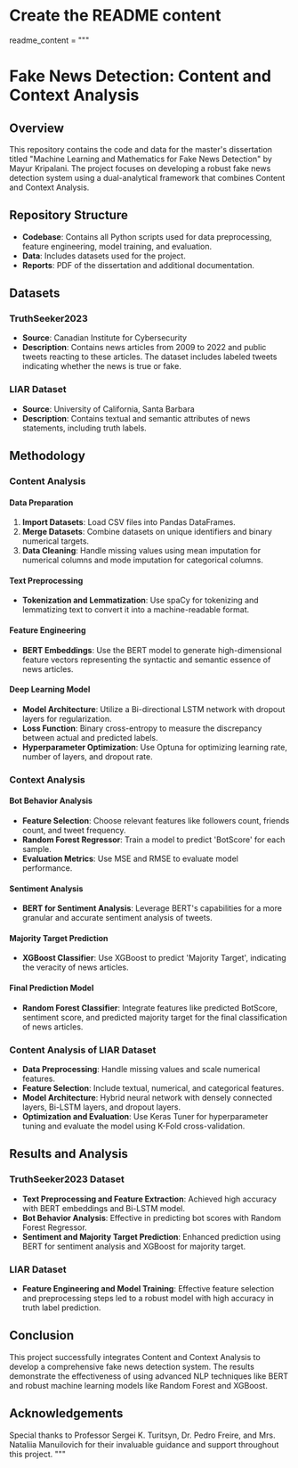# Create the README content
readme_content = """
# Fake News Detection: Content and Context Analysis

## Overview

This repository contains the code and data for the master's dissertation titled "Machine Learning and Mathematics for Fake News Detection" by Mayur Kripalani. The project focuses on developing a robust fake news detection system using a dual-analytical framework that combines Content and Context Analysis.

## Repository Structure

- **Codebase**: Contains all Python scripts used for data preprocessing, feature engineering, model training, and evaluation.
- **Data**: Includes datasets used for the project.
- **Reports**: PDF of the dissertation and additional documentation.

## Datasets

### TruthSeeker2023
- **Source**: Canadian Institute for Cybersecurity
- **Description**: Contains news articles from 2009 to 2022 and public tweets reacting to these articles. The dataset includes labeled tweets indicating whether the news is true or fake.

### LIAR Dataset
- **Source**: University of California, Santa Barbara
- **Description**: Contains textual and semantic attributes of news statements, including truth labels.

## Methodology

### Content Analysis

#### Data Preparation
1. **Import Datasets**: Load CSV files into Pandas DataFrames.
2. **Merge Datasets**: Combine datasets on unique identifiers and binary numerical targets.
3. **Data Cleaning**: Handle missing values using mean imputation for numerical columns and mode imputation for categorical columns.

#### Text Preprocessing
- **Tokenization and Lemmatization**: Use spaCy for tokenizing and lemmatizing text to convert it into a machine-readable format.

#### Feature Engineering
- **BERT Embeddings**: Use the BERT model to generate high-dimensional feature vectors representing the syntactic and semantic essence of news articles.

#### Deep Learning Model
- **Model Architecture**: Utilize a Bi-directional LSTM network with dropout layers for regularization.
- **Loss Function**: Binary cross-entropy to measure the discrepancy between actual and predicted labels.
- **Hyperparameter Optimization**: Use Optuna for optimizing learning rate, number of layers, and dropout rate.

### Context Analysis

#### Bot Behavior Analysis
- **Feature Selection**: Choose relevant features like followers count, friends count, and tweet frequency.
- **Random Forest Regressor**: Train a model to predict 'BotScore' for each sample.
- **Evaluation Metrics**: Use MSE and RMSE to evaluate model performance.

#### Sentiment Analysis
- **BERT for Sentiment Analysis**: Leverage BERT's capabilities for a more granular and accurate sentiment analysis of tweets.

#### Majority Target Prediction
- **XGBoost Classifier**: Use XGBoost to predict 'Majority Target', indicating the veracity of news articles.

#### Final Prediction Model
- **Random Forest Classifier**: Integrate features like predicted BotScore, sentiment score, and predicted majority target for the final classification of news articles.

### Content Analysis of LIAR Dataset
- **Data Preprocessing**: Handle missing values and scale numerical features.
- **Feature Selection**: Include textual, numerical, and categorical features.
- **Model Architecture**: Hybrid neural network with densely connected layers, Bi-LSTM layers, and dropout layers.
- **Optimization and Evaluation**: Use Keras Tuner for hyperparameter tuning and evaluate the model using K-Fold cross-validation.

## Results and Analysis

### TruthSeeker2023 Dataset
- **Text Preprocessing and Feature Extraction**: Achieved high accuracy with BERT embeddings and Bi-LSTM model.
- **Bot Behavior Analysis**: Effective in predicting bot scores with Random Forest Regressor.
- **Sentiment and Majority Target Prediction**: Enhanced prediction using BERT for sentiment analysis and XGBoost for majority target.

### LIAR Dataset
- **Feature Engineering and Model Training**: Effective feature selection and preprocessing steps led to a robust model with high accuracy in truth label prediction.

## Conclusion

This project successfully integrates Content and Context Analysis to develop a comprehensive fake news detection system. The results demonstrate the effectiveness of using advanced NLP techniques like BERT and robust machine learning models like Random Forest and XGBoost.

## Acknowledgements

Special thanks to Professor Sergei K. Turitsyn, Dr. Pedro Freire, and Mrs. Nataliia Manuilovich for their invaluable guidance and support throughout this project.
"""
